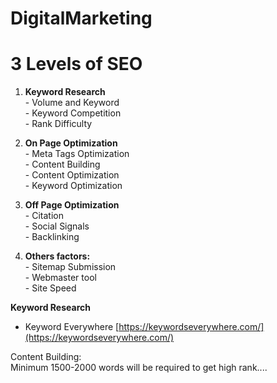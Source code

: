# DigitalMarketing

# 3 Levels of SEO

  1. **Keyword Research**  
    - Volume and Keyword  
    - Keyword Competition  
    - Rank Difficulty  
    
   2. **On Page Optimization**  
    - Meta Tags Optimization  
    - Content Building  
    - Content Optimization  
    - Keyword Optimization  
    
   3. **Off Page Optimization**  
    - Citation  
    - Social Signals  
    - Backlinking  
    
  4. **Others factors:**  
    - Sitemap Submission  
    - Webmaster tool  
    - Site Speed  
    
**Keyword Research**
  - Keyword Everywhere [https://keywordseverywhere.com/](https://keywordseverywhere.com/)  

Content Building:  
Minimum 1500-2000 words will be required to get high rank....
